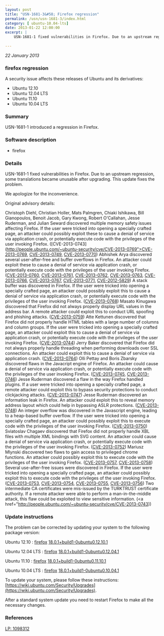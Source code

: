 ```yaml
---
layout: post
title: "USN-1681-3&#58; Firefox regression"
permalink: /usn/usn-1681-3/index.html
category: [ ubuntu-10.04-lts]
date: 2013-01-22 12:00:00
excerpt: |
    USN-1681-1 fixed vulnerabilities in Firefox. Due to an upstream regression, some translations became unusable after upgrading. This update fixes the problem.
    
--- 
```

 
 

*22 January 2013*

### firefox regression

A security issue affects these releases of Ubuntu and its derivatives:

* Ubuntu 12.10
* Ubuntu 12.04 LTS
* Ubuntu 11.10
* Ubuntu 10.04 LTS

### Summary

USN-1681-1 introduced a regression in Firefox. 

### Software description

* firefox 

### Details

USN-1681-1 fixed vulnerabilities in Firefox. Due to an upstream regression, some translations became unusable after upgrading. This update fixes the problem.

We apologize for the inconvenience.

Original advisory details:

 Christoph Diehl, Christian Holler, Mats Palmgren, Chiaki Ishikawa, Bill Gianopoulos, Benoit Jacob, Gary Kwong, Robert O&#39;Callahan, Jesse Ruderman, and Julian Seward discovered multiple memory safety issues affecting Firefox. If the user were tricked into opening a specially crafted page, an attacker could possibly exploit these to cause a denial of service via application crash, or potentially execute code with the privileges of the user invoking Firefox. ([CVE-2013-0743](http://people.ubuntu.com/~ubuntu-security/cve/CVE-2013-0769">CVE-2013-0769</a>, <a href="http://people.ubuntu.com/~ubuntu-security/cve/CVE-2013-0749">CVE-2013-0749</a>, <a href="http://people.ubuntu.com/~ubuntu-security/cve/CVE-2013-0770">CVE-2013-0770</a>) Abhishek Arya discovered several user-after-free and buffer overflows in Firefox. An attacker could exploit these to cause a denial of service via application crash, or potentially execute code with the privileges of the user invoking Firefox. (<a href="http://people.ubuntu.com/~ubuntu-security/cve/CVE-2013-0760">CVE-2013-0760</a>, <a href="http://people.ubuntu.com/~ubuntu-security/cve/CVE-2013-0761">CVE-2013-0761</a>, <a href="http://people.ubuntu.com/~ubuntu-security/cve/CVE-2013-0762">CVE-2013-0762</a>, <a href="http://people.ubuntu.com/~ubuntu-security/cve/CVE-2013-0763">CVE-2013-0763</a>, <a href="http://people.ubuntu.com/~ubuntu-security/cve/CVE-2013-0766">CVE-2013-0766</a>, <a href="http://people.ubuntu.com/~ubuntu-security/cve/CVE-2013-0767">CVE-2013-0767</a>, <a href="http://people.ubuntu.com/~ubuntu-security/cve/CVE-2013-0771">CVE-2013-0771</a>, <a href="http://people.ubuntu.com/~ubuntu-security/cve/CVE-2012-5829">CVE-2012-5829</a>) A stack buffer was discovered in Firefox. If the user were tricked into opening a specially crafted page, an attacker could possibly exploit this to cause a denial of service via application crash, or potentially execute code with the privileges of the user invoking Firefox. (<a href="http://people.ubuntu.com/~ubuntu-security/cve/CVE-2013-0768">CVE-2013-0768</a>) Masato Kinugawa discovered that Firefox did not always properly display URL values in the address bar. A remote attacker could exploit this to conduct URL spoofing and phishing attacks. (<a href="http://people.ubuntu.com/~ubuntu-security/cve/CVE-2013-0759">CVE-2013-0759</a>) Atte Kettunen discovered that Firefox did not properly handle HTML tables with a large number of columns and column groups. If the user were tricked into opening a specially crafted page, an attacker could exploit this to cause a denial of service via application crash, or potentially execute code with the privileges of the user invoking Firefox. (<a href="http://people.ubuntu.com/~ubuntu-security/cve/CVE-2013-0744">CVE-2013-0744</a>) Jerry Baker discovered that Firefox did not always properly handle threading when performing downloads over SSL connections. An attacker could exploit this to cause a denial of service via application crash. (<a href="http://people.ubuntu.com/~ubuntu-security/cve/CVE-2013-0764">CVE-2013-0764</a>) Olli Pettay and Boris Zbarsky discovered flaws in the Javacript engine of Firefox. An attacker could cause a denial of service via application crash, or potentially execute code with the privileges of the user invoking Firefox. (<a href="http://people.ubuntu.com/~ubuntu-security/cve/CVE-2013-0745">CVE-2013-0745</a>, <a href="http://people.ubuntu.com/~ubuntu-security/cve/CVE-2013-0746">CVE-2013-0746</a>) Jesse Ruderman discovered a flaw in the way Firefox handled plugins. If a user were tricked into opening a specially crafted page, a remote attacker could exploit this to bypass security protections to conduct clickjacking attacks. (<a href="http://people.ubuntu.com/~ubuntu-security/cve/CVE-2013-0747">CVE-2013-0747</a>) Jesse Ruderman discovered an information leak in Firefox. An attacker could exploit this to reveal memory address layout which could help in bypassing ASLR protections. (<a href="http://people.ubuntu.com/~ubuntu-security/cve/CVE-2013-0748">CVE-2013-0748</a>) An integer overflow was discovered in the Javascript engine, leading to a heap-based buffer overflow. If the user were tricked into opening a specially crafted page, an attacker could possibly exploit this to execute code with the privileges of the user invoking Firefox. (<a href="http://people.ubuntu.com/~ubuntu-security/cve/CVE-2013-0750">CVE-2013-0750</a>) Sviatoslav Chagaev discovered that Firefox did not properly handle XBL files with multiple XML bindings with SVG content. An attacker could cause a denial of service via application crash, or potentially execute code with the privileges of the user invoking Firefox. (<a href="http://people.ubuntu.com/~ubuntu-security/cve/CVE-2013-0752">CVE-2013-0752</a>) Mariusz Mlynski discovered two flaws to gain access to privileged chrome functions. An attacker could possibly exploit this to execute code with the privileges of the user invoking Firefox. (<a href="http://people.ubuntu.com/~ubuntu-security/cve/CVE-2013-0757">CVE-2013-0757</a>, <a href="http://people.ubuntu.com/~ubuntu-security/cve/CVE-2013-0758">CVE-2013-0758</a>) Several use-after-free issues were discovered in Firefox. If the user were tricked into opening a specially crafted page, an attacker could possibly exploit this to execute code with the privileges of the user invoking Firefox. (<a href="http://people.ubuntu.com/~ubuntu-security/cve/CVE-2013-0753">CVE-2013-0753</a>, <a href="http://people.ubuntu.com/~ubuntu-security/cve/CVE-2013-0754">CVE-2013-0754</a>, <a href="http://people.ubuntu.com/~ubuntu-security/cve/CVE-2013-0755">CVE-2013-0755</a>, <a href="http://people.ubuntu.com/~ubuntu-security/cve/CVE-2013-0756">CVE-2013-0756</a>) Two intermediate CA certificates were mis-issued by the TURKTRUST certificate authority. If a remote attacker were able to perform a man-in-the-middle attack, this flaw could be exploited to view sensitive information. (<a href="http://people.ubuntu.com/~ubuntu-security/cve/CVE-2013-0743)) 

### Update instructions

The problem can be corrected by updating your system to the following package version:

Ubuntu 12.10
 : [firefox](https://launchpad.net/ubuntu/+source/firefox) <span> [18.0.1+build1-0ubuntu0.12.10.1](https://launchpad.net/ubuntu/+source/firefox/18.0.1+build1-0ubuntu0.12.10.1) </span> 

Ubuntu 12.04 LTS
 : [firefox](https://launchpad.net/ubuntu/+source/firefox) <span> [18.0.1+build1-0ubuntu0.12.04.1](https://launchpad.net/ubuntu/+source/firefox/18.0.1+build1-0ubuntu0.12.04.1) </span> 

Ubuntu 11.10
 : [firefox](https://launchpad.net/ubuntu/+source/firefox) <span> [18.0.1+build1-0ubuntu0.11.10.1](https://launchpad.net/ubuntu/+source/firefox/18.0.1+build1-0ubuntu0.11.10.1) </span> 

Ubuntu 10.04 LTS
 : [firefox](https://launchpad.net/ubuntu/+source/firefox) <span> [18.0.1+build1-0ubuntu0.10.04.1](https://launchpad.net/ubuntu/+source/firefox/18.0.1+build1-0ubuntu0.10.04.1) </span> 

To update your system, please follow these instructions: [https://wiki.ubuntu.com/Security/Upgrades](https://wiki.ubuntu.com/Security/Upgrades).

After a standard system update you need to restart Firefox to make all the necessary changes. 

### References

 
 [LP: 1098312](https://launchpad.net/bugs/1098312)
 


